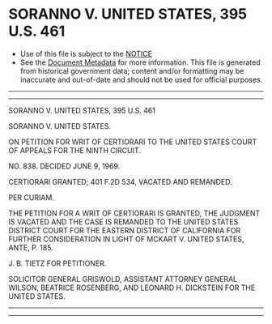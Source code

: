 ---
---

# SORANNO V. UNITED STATES, 395 U.S. 461

* Use of this file is subject to the [NOTICE](https://github.com/publicdocs/notice/blob/master/NOTICE)
* See the [Document Metadata](../../../) for more information.
  This file is generated from historical government data; content and/or formatting may be inaccurate and out-of-date and should not be used for official purposes.

----------
----------

SORANNO V. UNITED STATES, 395 U.S. 461

SORANNO V. UNITED STATES.

ON PETITION FOR WRIT OF CERTIORARI TO THE UNITED STATES COURT OF APPEALS FOR THE NINTH CIRCUIT.

NO. 838.  DECIDED JUNE 9, 1969.

CERTIORARI GRANTED; 401 F.2D 534, VACATED AND REMANDED.

PER CURIAM.

THE PETITION FOR A WRIT OF CERTIORARI IS GRANTED, THE JUDGMENT IS VACATED AND THE CASE IS REMANDED TO THE UNITED STATES DISTRICT COURT FOR THE EASTERN DISTRICT OF CALIFORNIA FOR FURTHER CONSIDERATION IN LIGHT OF MCKART V. UNITED STATES, ANTE, P. 185.

J. B. TIETZ FOR PETITIONER.

SOLICITOR GENERAL GRISWOLD, ASSISTANT ATTORNEY GENERAL WILSON, BEATRICE ROSENBERG, AND LEONARD H. DICKSTEIN FOR THE UNITED STATES.


----------
----------

